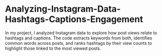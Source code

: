 # Analyzing-Instagram-Data-Hashtags-Captions-Engagement
In my project, I analyzed Instagram data to explore how post views relate to hashtags and captions. The code extracts keywords from both, identifies common words across posts, and ranks hashtags by their view counts to highlight those linked to the most viewed posts.
